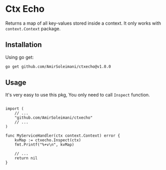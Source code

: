 # Ctx Echo
Returns a map of all key-values stored inside a context. It only works with `context.Context` package.

## Installation
Using go get:
```sh
go get github.com/AmirSoleimani/ctxecho@v1.0.0
```

## Usage
It's very easy to use this pkg, You only need to call `Inspect` function.
```golang

import (
    // ...
    "github.com/AmirSoleimani/ctxecho"
    // ...
)

func MyServiceHandler(ctx context.Context) error {
    kvMap := ctxecho.Inspect(ctx)
    fmt.Printf("%+v\n", kvMap)

    // ...
    return nil
}
```